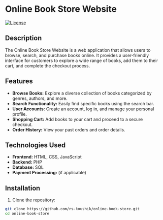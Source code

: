 # Online Book Store Website

[![License](https://img.shields.io/badge/license-MIT-blue.svg)](LICENSE)

## Description

The Online Book Store Website is a web application that allows users to browse, search, and purchase books online. It provides a user-friendly interface for customers to explore a wide range of books, add them to their cart, and complete the checkout process.

## Features

- **Browse Books:** Explore a diverse collection of books categorized by genres, authors, and more.
- **Search Functionality:** Easily find specific books using the search bar.
- **User Accounts:** Create an account, log in, and manage your personal profile.
- **Shopping Cart:** Add books to your cart and proceed to a secure checkout.
- **Order History:** View your past orders and order details.

## Technologies Used

- **Frontend:** HTML, CSS, JavaScript
- **Backend:** PHP
- **Database:** SQL
- **Payment Processing:** (if applicable)

## Installation

1. Clone the repository:

```bash
git clone https://github.com/rs-koushik/online-book-store.git
cd online-book-store





